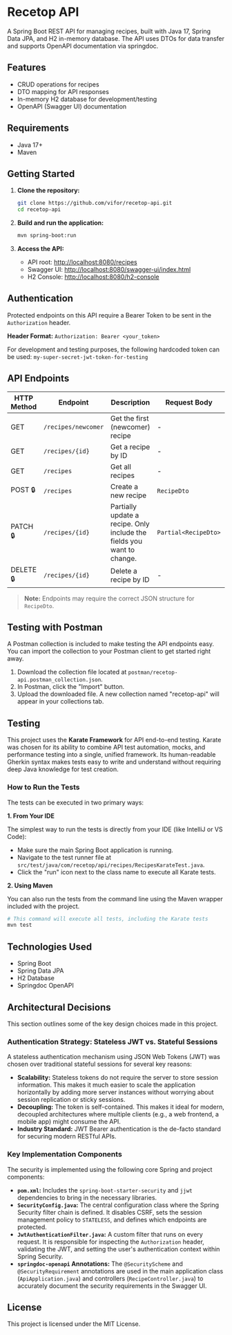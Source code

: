 # Recetop API

A Spring Boot REST API for managing recipes, built with Java 17, Spring Data JPA, and H2 in-memory database. The API uses DTOs for data transfer and supports OpenAPI documentation via springdoc.

## Features

- CRUD operations for recipes
- DTO mapping for API responses
- In-memory H2 database for development/testing
- OpenAPI (Swagger UI) documentation

## Requirements

- Java 17+
- Maven

## Getting Started

1. **Clone the repository:**
   ```sh
   git clone https://github.com/vifor/recetop-api.git
   cd recetop-api
   ```

2. **Build and run the application:**
   ```sh
   mvn spring-boot:run
   ```

3. **Access the API:**
   - API root: [http://localhost:8080/recipes](http://localhost:8080/recipes)
   - Swagger UI: [http://localhost:8080/swagger-ui/index.html](http://localhost:8080/swagger-ui/index.html#/)
   - H2 Console: [http://localhost:8080/h2-console](http://localhost:8080/h2-console)

## Authentication

Protected endpoints on this API require a Bearer Token to be sent in the `Authorization` header.

**Header Format:**
`Authorization: Bearer <your_token>`

For development and testing purposes, the following hardcoded token can be used:
`my-super-secret-jwt-token-for-testing`

## API Endpoints

| HTTP Method | Endpoint                | Description                        | Request Body      | Response         |
|-------------|-------------------------|------------------------------------|-------------------|------------------|
| GET         | `/recipes/newcomer`     | Get the first (newcomer) recipe    | -                 | `RecipeDto`      |
| GET         | `/recipes/{id}`         | Get a recipe by ID                 | -                 | `RecipeDto`      |
| GET         | `/recipes`              | Get all recipes                    | -                 | `List<RecipeDto>`|
| POST   🔒    | `/recipes`        | Create a new recipe | `RecipeDto`         | `RecipeDto`      |
| PATCH  🔒       | `/recipes/{id}`         |Partially update a recipe. Only include the fields you want to change. | `Partial<RecipeDto>`       | `RecipeDto`      |
| DELETE 🔒      | `/recipes/{id}`         | Delete a recipe by ID              | -                 | -                |

> **Note:** Endpoints may require the correct JSON structure for `RecipeDto`.

## Testing with Postman

A Postman collection is included to make testing the API endpoints easy. You can import the collection to your Postman client to get started right away.

1.  Download the collection file located at `postman/recetop-api.postman_collection.json`.
2.  In Postman, click the "Import" button.
3.  Upload the downloaded file. A new collection named "recetop-api" will appear in your collections tab.

## Testing

This project uses the **Karate Framework** for API end-to-end testing. Karate was chosen for its ability to combine API test automation, mocks, and performance testing into a single, unified framework. Its human-readable Gherkin syntax makes tests easy to write and understand without requiring deep Java knowledge for test creation.

### How to Run the Tests

The tests can be executed in two primary ways:

**1. From Your IDE**

The simplest way to run the tests is directly from your IDE (like IntelliJ or VS Code):
* Make sure the main Spring Boot application is running.
* Navigate to the test runner file at `src/test/java/com/recetop/api/recipes/RecipesKarateTest.java`.
* Click the "run" icon next to the class name to execute all Karate tests.

**2. Using Maven**

You can also run the tests from the command line using the Maven wrapper included with the project.

```sh
# This command will execute all tests, including the Karate tests
mvn test
```
## Technologies Used

- Spring Boot
- Spring Data JPA
- H2 Database
- Springdoc OpenAPI

## Architectural Decisions

This section outlines some of the key design choices made in this project.

### Authentication Strategy: Stateless JWT vs. Stateful Sessions

A stateless authentication mechanism using JSON Web Tokens (JWT) was chosen over traditional stateful sessions for several key reasons:

* **Scalability:** Stateless tokens do not require the server to store session information. This makes it much easier to scale the application horizontally by adding more server instances without worrying about session replication or sticky sessions.
* **Decoupling:** The token is self-contained. This makes it ideal for modern, decoupled architectures where multiple clients (e.g., a web frontend, a mobile app) might consume the API.
* **Industry Standard:** JWT Bearer authentication is the de-facto standard for securing modern RESTful APIs.

### Key Implementation Components

The security is implemented using the following core Spring and project components:

* **`pom.xml`:** Includes the `spring-boot-starter-security` and `jjwt` dependencies to bring in the necessary libraries.
* **`SecurityConfig.java`:** The central configuration class where the Spring Security filter chain is defined. It disables CSRF, sets the session management policy to `STATELESS`, and defines which endpoints are protected.
* **`JwtAuthenticationFilter.java`:** A custom filter that runs on every request. It is responsible for inspecting the `Authorization` header, validating the JWT, and setting the user's authentication context within Spring Security.
* **`springdoc-openapi` Annotations:** The `@SecurityScheme` and `@SecurityRequirement` annotations are used in the main application class (`ApiApplication.java`) and controllers (`RecipeController.java`) to accurately document the security requirements in the Swagger UI.

## License

This project is licensed under the MIT License.